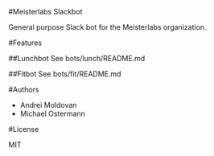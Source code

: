 #Meisterlabs Slackbot

General purpose Slack bot for the Meisterlabs organization.

#Features

##Lunchbot
See bots/lunch/README.md

##Fitbot
See bots/fit/README.md

#Authors
- Andrei Moldovan
- Michael Ostermann

#License

MIT
